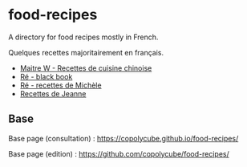 # food-recipes
A directory for food recipes mostly in French.

Quelques recettes majoritairement en français.


* [Maitre W - Recettes de cuisine chinoise](MaitreW/)
* [Ré - black book](Re_black_book/)
* [Ré - recettes de Michèle](Re_Michele/)
* [Recettes de Jeanne](Jeanne/)



## Base 

Base page (consultation) : https://copolycube.github.io/food-recipes/

Base page (edition) : https://github.com/copolycube/food-recipes/
